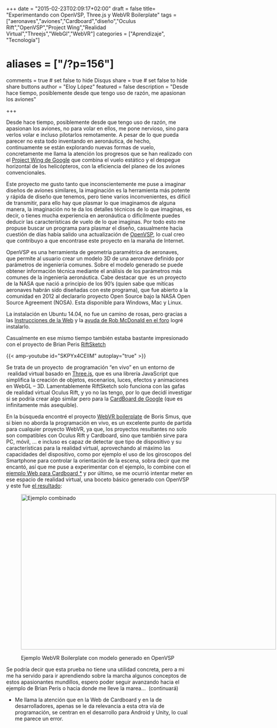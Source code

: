 +++
date = "2015-02-23T02:09:17+02:00"
draft = false
title= "Experimentando con OpenVSP, Three.js y WebVR Boilerplate"
tags = ["aeronaves","aviones","Cardboard","diseño","Oculus Rift","OpenVSP","Project Wing","Realidad Virtual","Threejs","WebGl","WebVR"]
categories = ["Aprendizaje", "Tecnología"]
# aliases = ["/?p=156"]
comments = true	# set false to hide Disqus
share = true	# set false to hide share buttons
author = "Eloy López"
featured = false
description = "Desde hace tiempo, posiblemente desde que tengo uso de razón, me apasionan los aviones"

+++

Desde hace tiempo, posiblemente desde que tengo uso de razón, me apasionan los aviones, no para volar en ellos, me pone nervioso, sino para verlos volar e incluso pilotarlos remotamente. A pesar de lo que pueda parecer no esta todo inventando en aeronáutica, de hecho, continuamente se están explorando nuevas formas de vuelo, concretamente me llama la atención los progresos que se han realizado con el <a title="Project Wing de Google" href="http://www.xataka.com/otros/google-presenta-project-wing-sus-drones-para-entregas" target="_blank">Project Wing de Google</a> que combina el vuelo estático y el despegue horizontal de los helicópteros, con la eficiencia del planeo de los aviones convencionales.

Este proyecto me gusto tanto que inconscientemente me puse a imaginar diseños de aviones similares, la imaginación es la herramienta más potente y rápida de diseño que tenemos, pero tiene varios inconvenientes, es difícil de transmitir, para ello hay que plasmar lo que imaginamos de alguna manera, la imaginación no te da los detalles técnicos de lo que imaginas, es decir, o tienes mucha experiencia en aeronáutica o difícilmente puedes deducir las características de vuelo de lo que imaginas. Por todo esto me propuse buscar un programa para plasmar el diseño, casualmente hacia cuestión de días había salido una actualización de <a title="OpenVsp" href="http://www.openvsp.org/" target="_blank">OpenVSP</a>, lo cual creo que contribuyo a que encontrase este proyecto en la maraña de Internet.

OpenVSP es una herramienta de geometría paramétrica de aeronaves, que permite al usuario crear un modelo 3D de una aeronave definido por parámetros de ingeniería comunes. Sobre el modelo generado se puede obtener información técnica mediante el análisis de los parámetros más comunes de la ingeniería aeronáutica. Cabe destacar que  es un proyecto de la NASA que nació a principio de los 90&#8217;s (quien sabe que míticas aeronaves habrán sido diseñadas con este programa), que fue abierto a la comunidad en 2012 al declararlo proyecto Open Source bajo la NASA Open Source Agreement (NOSA). Esta disponible para Windows, Mac y Linux.

La instalación en Ubuntu 14.04, no fue un camino de rosas, pero gracias a las <a title="Instrucciones de la Web" href="http://www.openvsp.org/wiki/doku.php?id=installation_on_ubuntu_11.10" target="_blank">Instrucciones de la Web</a> y la <a title="ayuda de Rob McDonald en el foro" href="https://groups.google.com/forum/#!topic/openvsp/YF64iqoFDFs" target="_blank">ayuda de Rob McDonald en el foro</a> logré instalarlo.

Casualmente en ese mismo tiempo también estaba bastante impresionado con el proyecto de Brian Peris <a title="RiftSketch" href="https://github.com/brianpeiris/RiftSketch" target="_blank">RiftSketch</a>

{{< amp-youtube id="SKPYx4CEIlM" autoplay="true" >}}

Se trata de un proyecto  de programación &#8220;en vivo&#8221; en un entorno de  realidad virtual basado en <a title="Three.js" href="http://threejs.org/" target="_blank">Three.js</a>, que es una librería JavaScript que simplifica la creación de objetos, escenarios, luces, efectos y animaciones en WebGL &#8211; 3D. Lamentablemente RiftSketch solo funciona con las gafas de realidad virtual Oculus Rift, y yo no las tengo, por lo que decidí investigar si se podría crear algo similar pero para la <a title="CardBoard de Google" href="https://www.google.com/get/cardboard/ " target="_blank">CardBoard de Google</a> (que es infinitamente más asequible).

En la búsqueda encontré el proyecto <a title="WebVR boilerplate" href="http://smus.com/responsive-vr/" target="_blank">WebVR boilerplate</a> de Boris Smus, que si bien no aborda la programación en vivo, es un excelente punto de partida para cualquier proyecto WebVR, ya que, los proyectos resultantes no solo son compatibles con Oculus Rift y Cardboard, sino que también sirve para PC, móvil, &#8230; e incluso es capaz de detectar que tipo de dispositivo y su características para la realidad virtual, aprovechando al máximo las capacidades del dispositivo, como por ejemplo el uso de los giroscopos del Smartphone para controlar la orientación de la escena, sobra decir que me encantó, así que me puse a experimentar con el ejemplo, lo combine con el <a title="Ejemplo Web Cardboard" href="http://vr.chromeexperiments.com/" target="_blank">ejemplo Web para Cardboard *</a> y por último, se me ocurrió intentar meter en ese espacio de realidad virtual, una boceto básico generado con OpenVSP y este fue <a title="Ejemplo WebVR Boilerplate" href="http://deft.work/webvrbp/" target="_blank">el resultado</a>:<figure id="attachment_158" style="width: 689px" class="wp-caption aligncenter">

<a title="Prueba WebVR Boilerplate" href="http://deft.work/webvrbp/" target="_blank"><img class="size-full wp-image-158" src="/images/webvrbp_020.webp" alt="Ejemplo combinado" width="689" height="420" srcset="/images/webvrbp_020-300x183.webp 300w, /images/webvrbp_020.webp 689w" sizes="(max-width: 689px) 100vw, 689px" /></a><figcaption class="wp-caption-text">Ejemplo WebVR Boilerplate con modelo generado en OpenVSP </figcaption></figure>

Se podría decir que esta prueba no tiene una utilidad concreta, pero a mi me ha servido para ir aprendiendo sobre la marcha algunos conceptos de estos apasionantes mundillos, espero poder seguir avanzando hacia el ejemplo de Brian Peris o hacia donde me lleve la marea&#8230;  (continuará)

* Me llama la atención que en la Web de Cardboard y en la de desarrolladores, apenas se le da relevancia a esta otra vía de programación, se centran en el desarrollo para Android y Unity, lo cual me parece un error.
